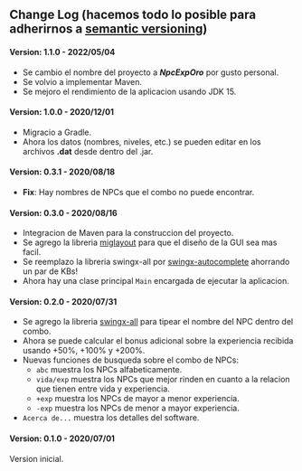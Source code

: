 ## Change Log (hacemos todo lo posible para adherirnos a [semantic versioning](https://semver.org/))

#### Version: 1.1.0 - 2022/05/04
- Se cambio el nombre del proyecto a _**NpcExpOro**_ por gusto personal.
- Se volvio a implementar Maven.
- Se mejoro el rendimiento de la aplicacion usando JDK 15. 

#### Version: 1.0.0 - 2020/12/01
- Migracio a Gradle.
- Ahora los datos (nombres, niveles, etc.) se pueden editar en los archivos **.dat** desde dentro del .jar.

#### Version: 0.3.1 - 2020/08/18
- **Fix**: Hay nombres de NPCs que el combo no puede encontrar.

#### Version: 0.3.0 - 2020/08/16
- Integracion de Maven para la construccion del proyecto.
- Se agrego la libreria [miglayout](https://search.maven.org/artifact/com.miglayout/miglayout/3.7.4/jar) para que el diseño de la GUI sea mas facil.
- Se reemplazo la libreria swingx-all por [swingx-autocomplete](https://search.maven.org/artifact/org.swinglabs.swingx/swingx-autocomplete/1.6.5-1/jar) ahorrando un par de KBs!
- Ahora hay una clase principal `Main` encargada de ejecutar la aplicacion.

#### Version: 0.2.0 - 2020/07/31
- Se agrego la libreria [swingx-all](https://search.maven.org/artifact/org.swinglabs.swingx/swingx-all/1.6.5-1/jar) para tipear el nombre del NPC dentro del combo.
- Ahora se puede calcular el bonus adicional sobre la experiencia recibida usando +50%, +100% y +200%.
- Nuevas funciones de busqueda sobre el combo de NPCs:
  - `abc` muestra los NPCs alfabeticamente.
  - `vida/exp` muestra los NPCs que mejor rinden en cuanto a la relacion que tienen entre vida y experiencia.
  - `+exp` muestra los NPCs de mayor a menor experiencia.
  - `-exp` muestra los NPCs de menor a mayor experiencia.
- `Acerca de...` muestra los detalles del software.

#### Version: 0.1.0 - 2020/07/01
Version inicial.
